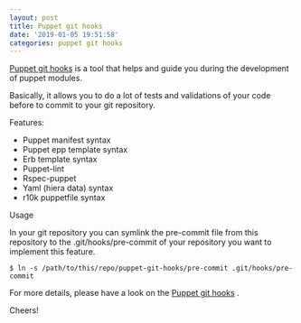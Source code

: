 ```yaml
---
layout: post
title: Puppet git hooks
date: '2019-01-05 19:51:58'
categories: puppet git hooks
---
```


[Puppet git hooks](http://https://github.com/drwahl/puppet-git-hooks/) is a tool that helps and guide you during the development of puppet modules.

Basically, it allows you to do a lot of tests and validations of your code before to commit to your git repository.

Features:

- Puppet manifest syntax
- Puppet epp template syntax
- Erb template syntax
- Puppet-lint
- Rspec-puppet
- Yaml (hiera data) syntax
- r10k puppetfile syntax

Usage

In your git repository you can symlink the pre-commit file from this repository to the .git/hooks/pre-commit of your repository you want to implement this feature.

```shell
$ ln -s /path/to/this/repo/puppet-git-hooks/pre-commit .git/hooks/pre-commit
```

For more details, please have a look on the [Puppet git hooks](http://https://github.com/drwahl/puppet-git-hooks/) .

Cheers!
